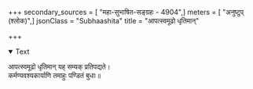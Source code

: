+++
secondary_sources = [ "महा-सुभाषित-सङ्ग्रहः - 4904",]
meters = [ "अनुष्टुप् (श्लोक)",]
jsonClass = "Subhaashita"
title = "आपत्स्वमूढो धृतिमान्"

+++

<details open><summary>Text</summary>

आपत्स्वमूढो धृतिमान् यह् सम्यक् प्रतिपद्यते।  
कर्मण्यवश्यकार्याणि तमाहुः पण्डितं बुधाः॥
</details>
